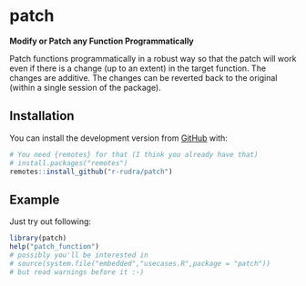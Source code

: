 
<!-- README.md is generated from README.Rmd. Please edit that file -->

# patch

<!-- badges: start -->

<!-- badges: end -->

**Modify or Patch any Function Programmatically**

Patch functions programmatically in a robust way so that the patch will
work even if there is a change (up to an extent) in the target function.
The changes are additive. The changes can be reverted back to the
original (within a single session of the package).

## Installation

You can install the development version from
[GitHub](https://github.com/) with:

``` r
# You need {remotes} for that (I think you already have that)
# install.packages("remotes")
remotes::install_github("r-rudra/patch")
```

## Example

Just try out following:

``` r
library(patch)
help("patch_function")
# possibly you'll be interested in 
# source(system.file("embedded","usecases.R",package = "patch"))
# but read warnings before it :-)
```
